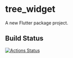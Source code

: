 # tree_widget

A new Flutter package project.

## Build Status

[![Actions Status](https://github.com/rive-app/tree-widget-flutter/workflows/Dart%20CI/badge.svg)](https://github.com/rive-app/tree-widget-flutter/actions)